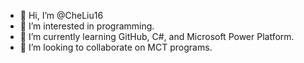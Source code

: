 - 👋 Hi, I’m @CheLiu16
- 👀 I’m interested in programming.
- 🌱 I’m currently learning GitHub, C#, and Microsoft Power Platform.
- 💞️ I’m looking to collaborate on MCT programs.

<!---
CheLiu16/CheLiu16 is a ✨ special ✨ repository because its `README.md` (this file) appears on your GitHub profile.
You can click the Preview link to take a look at your changes.
--->
